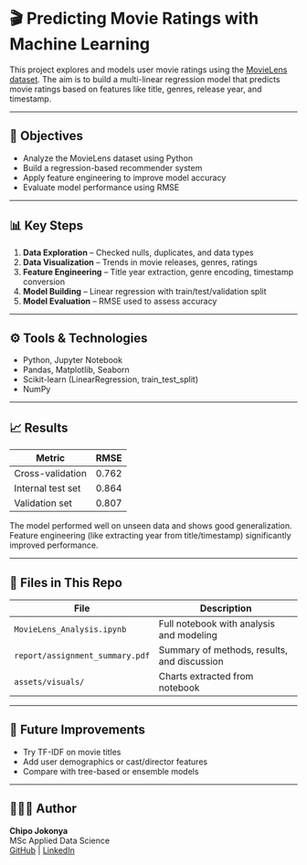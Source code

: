# 🎬 Predicting Movie Ratings with Machine Learning

This project explores and models user movie ratings using the [MovieLens dataset](https://grouplens.org/datasets/movielens/). The aim is to build a multi-linear regression model that predicts movie ratings based on features like title, genres, release year, and timestamp.

---

## 📌 Objectives

- Analyze the MovieLens dataset using Python
- Build a regression-based recommender system
- Apply feature engineering to improve model accuracy
- Evaluate model performance using RMSE

---

## 📊 Key Steps

1. **Data Exploration** – Checked nulls, duplicates, and data types
2. **Data Visualization** – Trends in movie releases, genres, ratings
3. **Feature Engineering** – Title year extraction, genre encoding, timestamp conversion
4. **Model Building** – Linear regression with train/test/validation split
5. **Model Evaluation** – RMSE used to assess accuracy

---

## ⚙️ Tools & Technologies

- Python, Jupyter Notebook
- Pandas, Matplotlib, Seaborn
- Scikit-learn (LinearRegression, train_test_split)
- NumPy

---

## 📈 Results

| Metric                | RMSE     |
|-----------------------|----------|
| Cross-validation      | 0.762    |
| Internal test set     | 0.864    |
| Validation set        | 0.807    |

The model performed well on unseen data and shows good generalization. Feature engineering (like extracting year from title/timestamp) significantly improved performance.

---

## 📄 Files in This Repo

| File                          | Description                                |
|-------------------------------|--------------------------------------------|
| `MovieLens_Analysis.ipynb`    | Full notebook with analysis and modeling   |
| `report/assignment_summary.pdf` | Summary of methods, results, and discussion |
| `assets/visuals/`             | Charts extracted from notebook             |

---

## 🔮 Future Improvements

- Try TF-IDF on movie titles
- Add user demographics or cast/director features
- Compare with tree-based or ensemble models

---

## 👩🏽‍💻 Author

**Chipo Jokonya**  
MSc Applied Data Science  
[GitHub](https://github.com/chipoj) | [LinkedIn](https://linkedin.com/in/your-profile)
